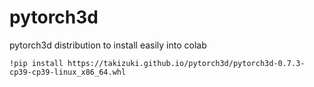 # pytorch3d
pytorch3d distribution to install easily into colab

```
!pip install https://takizuki.github.io/pytorch3d/pytorch3d-0.7.3-cp39-cp39-linux_x86_64.whl
```
